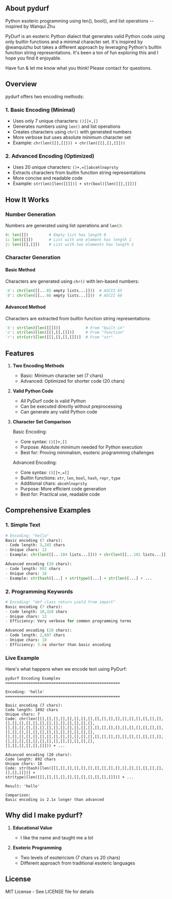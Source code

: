 ## About pydurf

Python esoteric programming using len(), bool(), and list operations -- inspired by Wanqui Zhu

PyDurf is an esoteric Python dialect that generates valid Python code using only builtin functions and a minimal character set. It's inspired by @wanquizhu but takes a different approach by leveraging Python's builtin function string representations. It's been a ton of fun exploring this and I hope you find it enjoyable. 

Have fun & let me know what you think! Please contact for questions.


## Overview

pydurf offers two encoding methods:

### 1. Basic Encoding (Minimal)
- Uses only 7 unique characters: `()[]+,[]`
- Generates numbers using `len()` and list operations
- Creates characters using `chr()` with generated numbers
- More verbose but uses absolute minimum character set
- Example: `chr(len([[],[]])) + chr(len([[],[],[]]))`

### 2. Advanced Encoding (Optimized)
- Uses 20 unique characters: `()+,=[]abcehlnoprsty`
- Extracts characters from builtin function string representations
- More concise and readable code
- Example: `str(len)[len([[]])] + str(bool)[len([[],[]])]`

## How It Works

### Number Generation
Numbers are generated using list operations and `len()`:
```python
0: len([])         # Empty list has length 0
1: len([[]])       # List with one element has length 1
2: len([[],[]])    # List with two elements has length 2
```

### Character Generation

#### Basic Method
Characters are generated using `chr()` with len-based numbers:
```python
'A': chr(len([[...65 empty lists...]]))  # ASCII 65
'B': chr(len([[...66 empty lists...]]))  # ASCII 66
```

#### Advanced Method
Characters are extracted from builtin function string representations:
```python
'b': str(len)[len([[]])]           # From "built-in"
'n': str(len)[len([[],[],[]])]     # From "function"
'r': str(str)[len([[],[],[],[]])]  # From "str"
```

## Features

1. **Two Encoding Methods**
   - Basic: Minimum character set (7 chars)
   - Advanced: Optimized for shorter code (20 chars)

2. **Valid Python Code**
   - All PyDurf code is valid Python
   - Can be executed directly without preprocessing
   - Can generate any valid Python code

3. **Character Set Comparison**

   Basic Encoding:
   - Core syntax: `()[]+,[]`
   - Purpose: Absolute minimum needed for Python execution
   - Best for: Proving minimalism, esoteric programming challenges

   Advanced Encoding:
   - Core syntax: `()[]+,=[]`
   - Builtin functions: `str`, `len`, `bool`, `hash`, `repr`, `type`
   - Additional chars: `abcehlnoprsty`
   - Purpose: More efficient code generation
   - Best for: Practical use, readable code

## Comprehensive Examples

### 1. Simple Text
```python
# Encoding: "hello"
Basic encoding (7 chars):
- Code length: 3,245 chars
- Unique chars: 12
- Example: chr(len([[...104 lists...]])) + chr(len([[...101 lists...]])) + ...

Advanced encoding (20 chars):
- Code length: 892 chars
- Unique chars: 18
- Example: str(hash)[...] + str(type)[...] + str(len)[...] + ...
```

### 2. Programming Keywords
```python
# Encoding: "def class return yield from import"
Basic encoding (7 chars):
- Code length: 10,328 chars
- Unique chars: 12
- Efficiency: Very verbose for common programming terms

Advanced encoding (20 chars):
- Code length: 2,897 chars
- Unique chars: 18
- Efficiency: 3.6x shorter than basic encoding
```

### Live Example

Here's what happens when we encode text using PyDurf:

```
pydurf Encoding Examples
==================================================

Encoding: 'hello'
==================================================

Basic encoding (7 chars):
Code length: 1892 chars
Unique chars: 7
Code: chr(len([[],[],[],[],[],[],[],[],[],[],[],[],[],[],[],[],[],[],[],[],[],[],[],[],[],[],[],[],[],[],[],
[],[],[],[],[],[],[],[],[],[],[],[],[],[],[],[],[],[],[],[],[],[],[],[],[],[],[],[],[],[],[],[],[],[],[],[],
[],[],[],[],[],[],[],[],[],[],[],[],[],[],[],[],[],[],[],[],[],[],[],[],[],[],[],[],[],[],[],[],[],[],[],[],
[],[],[],[],[],[]])) + ...

Advanced encoding (20 chars):
Code length: 892 chars
Unique chars: 18
Code: str(hash)[len([[],[],[],[],[],[],[],[],[],[],[],[],[],[],[],[],[],[],[]])] + 
str(type)[len([[],[],[],[],[],[],[],[],[],[],[]])] + ...

Result: 'hello'

Comparison:
Basic encoding is 2.1x longer than advanced
```


## Why did I make pydurf?

1. **Educational Value**
   - I like the name and taught me a lot

2. **Esoteric Programming**
   - Two levels of esotericism (7 chars vs 20 chars)
   - Different approach from traditional esoteric languages


## License

MIT License - See LICENSE file for details 
